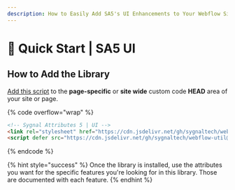 ```yaml
---
description: How to Easily Add SA5's UI Enhancements to Your Webflow Site
---
```


# 🚀 Quick Start | SA5 UI

## How to Add the Library <a href="#step-1---add-the-library" id="step-1---add-the-library"></a>

[Add this script](../overview/how-to-add-custom-code.md) to the **page-specific** or **site wide** custom code **HEAD** area of your site or page.&#x20;

{% code overflow="wrap" %}
```html
<!-- Sygnal Attributes 5 | UI --> 
<link rel="stylesheet" href="https://cdn.jsdelivr.net/gh/sygnaltech/webflow-util@5.4.0/dist/css/webflow-ui.css">
<script defer src="https://cdn.jsdelivr.net/gh/sygnaltech/webflow-util@5.4.0/dist/nocode/webflow-ui.js"></script>
```
{% endcode %}

{% hint style="success" %}
Once the library is installed, use the attributes you want for the specific features you're looking for in this library. Those are documented with each feature.&#x20;
{% endhint %}

